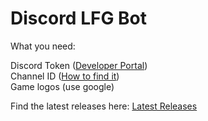 # Discord LFG Bot

What you need: 

Discord Token ([Developer Portal](https://discord.com/developers/applications "Dev Portal"))<br>
Channel ID ([How to find it](https://www.wikihow.com/Find-Discord-ID))<br>
Game logos (use google) 

Find the latest releases here:  [Latest Releases](https://github.com/crisprintsstuff/Discord-LFG-Bot/releases "Releases")

